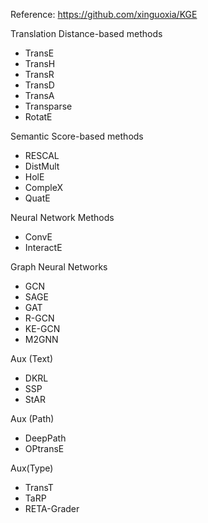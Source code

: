 Reference: https://github.com/xinguoxia/KGE

Translation Distance-based methods
- TransE
- TransH
- TransR
- TransD
- TransA
- Transparse
- RotatE



Semantic Score-based methods
- RESCAL
- DistMult
- HolE
- CompleX
- QuatE


Neural Network Methods
- ConvE
- InteractE



Graph Neural Networks
- GCN
- SAGE
- GAT
- R-GCN
- KE-GCN
- M2GNN


Aux (Text)
- DKRL
- SSP
- StAR
  
Aux (Path)
- DeepPath
- OPtransE

Aux(Type)
- TransT
- TaRP
- RETA-Grader